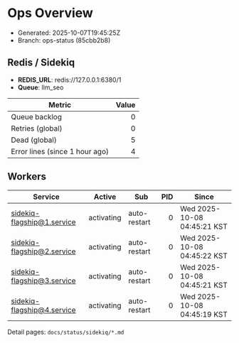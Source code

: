 # Ops Overview

- Generated: 2025-10-07T19:45:25Z
- Branch: ops-status (85cbb2b8)

## Redis / Sidekiq
- **REDIS_URL**: redis://127.0.0.1:6380/1
- **Queue**: llm_seo

| Metric | Value |
|---|---:|
| Queue backlog | 0 |
| Retries (global) | 0 |
| Dead (global) | 5 |
| Error lines (since 1 hour ago) | 4 |

## Workers
| Service | Active | Sub | PID | Since |
|---|---|---|---:|---|
| sidekiq-flagship@1.service | activating | auto-restart | 0 | Wed 2025-10-08 04:45:21 KST |
| sidekiq-flagship@2.service | activating | auto-restart | 0 | Wed 2025-10-08 04:45:22 KST |
| sidekiq-flagship@3.service | activating | auto-restart | 0 | Wed 2025-10-08 04:45:21 KST |
| sidekiq-flagship@4.service | activating | auto-restart | 0 | Wed 2025-10-08 04:45:19 KST |

Detail pages: `docs/status/sidekiq/*.md`
